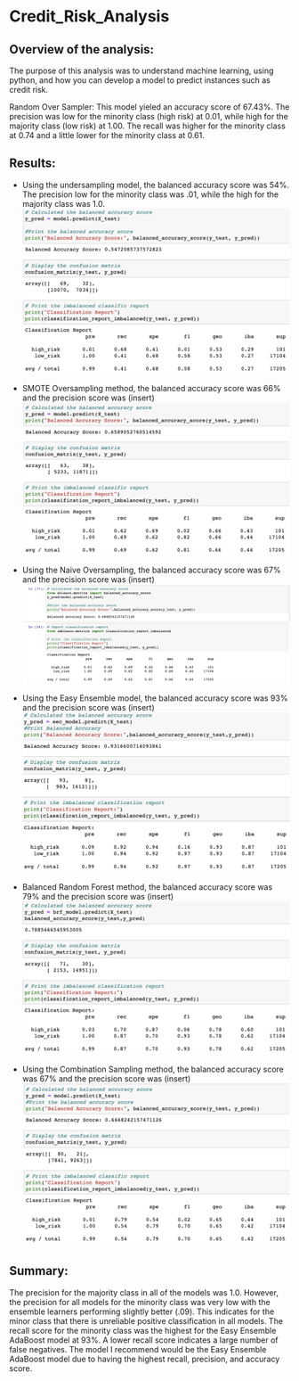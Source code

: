 # Credit_Risk_Analysis

## Overview of the analysis: 
The purpose of this analysis was to understand machine learning, using python, and how you can develop a model to predict instances such as credit risk.

Random Over Sampler: This model yieled an accuracy score of 67.43%. The precision was low for the minority class (high risk) at 0.01, while high for the majority class (low risk) at 1.00. The recall was higher for the minority class at 0.74 and a little lower for the minority class at 0.61.

## Results:
- Using the undersampling model, the balanced accuracy score was 54%. The precision low for the minority class was .01, while the high for the majority class was 1.0.
![undersampling](images/undersampling.png)

- SMOTE Oversampling method, the balanced accuracy score was 66% and the precision score was (insert)
![SMOTE](images/SMOTE_Oversampling.png)

- Using the Naive Oversampling, the balanced accuracy score was 67% and the precision score was (insert)
![Naive](images/Naive_oversampling.png)

- Using the Easy Ensemble model, the balanced accuracy score was 93% and the precision score was (insert)
![Easy_Ensemble](images/Easy_Ensemble.png)

- Balanced Random Forest method, the balanced accuracy score was 79% and the precision score was (insert)
![Balanced_Random](images/Balanced_Random_Forest.png)

- Using the Combination Sampling method, the balanced accuracy score was 67% and the precision score was (insert)
![Combination](images/Combination_Sampling.png)


## Summary:
The precision for the majority class in all of the models was 1.0. However, the precision for all models for the minority class was very low with the ensemble learners performing slightly better (.09). This indicates for the minor class that there is unreliable positive classification in all models. The recall score for the minority class was the highest for the Easy Ensemble AdaBoost model at 93%. A lower recall score indicates a large number of false negatives. The model I recommend would be the Easy Ensemble AdaBoost model due to having the highest recall, precision, and accuracy score.
